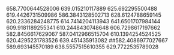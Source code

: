 658.7700644528006
639.015210117889
625.692295500488
619.4426731509986
586.3843128502713
628.6124788659145
620.2336284248775
614.7414204113943
641.6501707984144
609.9181189255341
610.2448430748648
606.7298617197662
582.8456617629067
587.0412966515704
610.1394254524525
620.4295231783526
639.451435913082
##582.4086977027667
589.693145570189
638.5557515610355
629.7722535789028